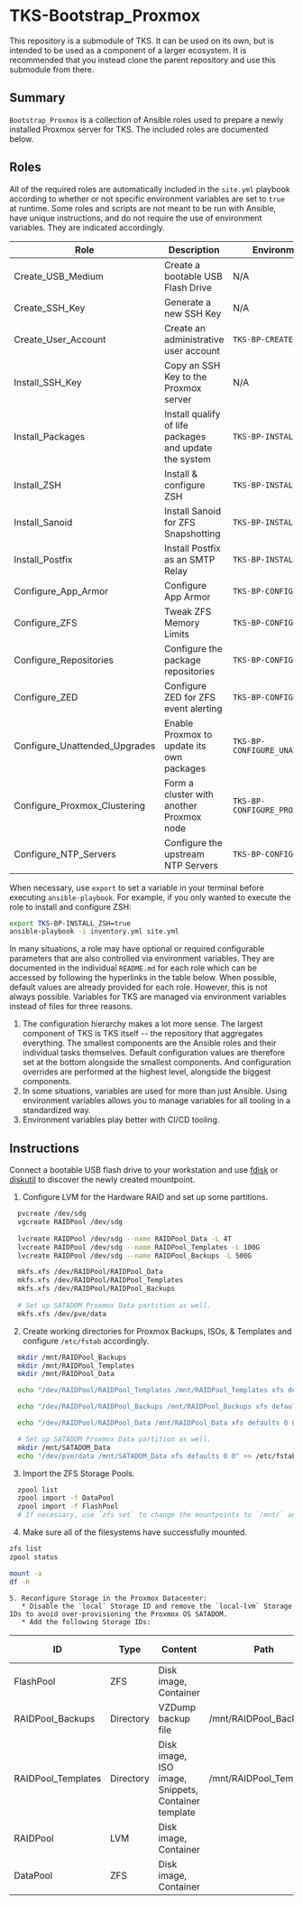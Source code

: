 # TKS-Bootstrap_Proxmox

This repository is a submodule of TKS. It can be used on its own, but is intended to be used as a component of a larger ecosystem. It is recommended that you instead clone the parent repository and use this submodule from there.

## Summary

`Bootstrap_Proxmox` is a collection of Ansible roles used to prepare a newly installed Proxmox server for TKS. The included roles are documented below. 

## Roles

All of the required roles are automatically included in the `site.yml` playbook according to whether or not specific environment variables are set to `true` at runtime. Some roles and scripts are not meant to be run with Ansible, have unique instructions, and do not require the use of environment variables. They are indicated accordingly.

| Role                          | Description                                            | Environment Variable                   |
| ----------------------------- | ------------------------------------------------------ | -------------------------------------- |
| Create_USB_Medium             | Create a bootable USB Flash Drive                      | N/A                                    |
| Create_SSH_Key                | Generate a new SSH Key                                 | N/A                                    |
| Create_User_Account           | Create an administrative user account                  | `TKS-BP-CREATE_USER_ACCOUNT`           |
| Install_SSH_Key               | Copy an SSH Key to the Proxmox server                  | N/A                                    |
| Install_Packages              | Install qualify of life packages and update the system | `TKS-BP-INSTALL_PACKAGES`              |
| Install_ZSH                   | Install & configure ZSH                                | `TKS-BP-INSTALL_ZSH`                   |
| Install_Sanoid                | Install Sanoid for ZFS Snapshotting                    | `TKS-BP-INSTALL_SANOID`                |
| Install_Postfix               | Install Postfix as an SMTP Relay                       | `TKS-BP-INSTALL_POSTFIX`               |
| Configure_App_Armor           | Configure App Armor                                    | `TKS-BP-CONFIGURE_APP_ARMOR`           |
| Configure_ZFS                 | Tweak ZFS Memory Limits                                | `TKS-BP-CONFIGURE_ZFS`                 |
| Configure_Repositories        | Configure the package repositories                     | `TKS-BP-CONFIGURE_REPOSITORIES`        |
| Configure_ZED                 | Configure ZED for ZFS event alerting                   | `TKS-BP-CONFIGURE_ZED`                 |
| Configure_Unattended_Upgrades | Enable Proxmox to update its own packages              | `TKS-BP-CONFIGURE_UNATTENDED_UPGRADES` |
| Configure_Proxmox_Clustering  | Form a cluster with another Proxmox node               | `TKS-BP-CONFIGURE_PROXMOX_CLUSTERING`  |
| Configure_NTP_Servers         | Configure the upstream NTP Servers                     | `TKS-BP-CONFIGURE_NTP_SERVERS`         |

When necessary, use `export` to set a variable in your terminal before executing `ansible-playbook`. For example, if you only wanted to execute the role to install and configure ZSH:

```bash
export TKS-BP-INSTALL_ZSH=true
ansible-playbook -i inventory.yml site.yml
```

In many situations, a role may have optional or required configurable parameters that are also controlled via environment variables. They are documented in the individual `README.md` for each role which can be accessed by following the hyperlinks in the table below. When possible, default values are already provided for each role. However, this is not always possible. Variables for TKS are managed via environment variables instead of files for three reasons. 

1. The configuration hierarchy makes a lot more sense. The largest component of TKS is TKS itself -- the repository that aggregates everything. The smallest components are the Ansible roles and their individual tasks themselves. Default configuration values are therefore set at the bottom alongside the smallest components. And configuration overrides are performed at the highest level, alongside the biggest components. 
2. In some situations, variables are used for more than just Ansible. Using environment variables allows you to manage variables for all tooling in a standardized way.
3. Environment variables play better with CI/CD tooling. 

## Instructions

Connect a bootable USB flash drive to your workstation and use [fdisk](https://unix.stackexchange.com/questions/4561/how-do-i-find-out-what-hard-disks-are-in-the-system) or [diskutil](https://apple.stackexchange.com/questions/107953/list-all-devices-connected-lsblk-for-mac-os-x/107956) to discover the newly created mountpoint. 

  1. Configure LVM for the Hardware RAID and set up some partitions.
  ```bash
    pvcreate /dev/sdg
    vgcreate RAIDPool /dev/sdg
    
    lvcreate RAIDPool /dev/sdg --name RAIDPool_Data -L 4T
    lvcreate RAIDPool /dev/sdg --name RAIDPool_Templates -L 100G
    lvcreate RAIDPool /dev/sdg --name RAIDPool_Backups -L 500G

    mkfs.xfs /dev/RAIDPool/RAIDPool_Data 
    mkfs.xfs /dev/RAIDPool/RAIDPool_Templates 
    mkfs.xfs /dev/RAIDPool/RAIDPool_Backups 
    
    # Set up SATADOM Proxmox Data partition as well.
    mkfs.xfs /dev/pve/data 
  ```

  2. Create working directories for Proxmox Backups, ISOs, & Templates and configure `/etc/fstab` accordingly.
  ```bash
    mkdir /mnt/RAIDPool_Backups
    mkdir /mnt/RAIDPool_Templates
    mkdir /mnt/RAIDPool_Data

    echo "/dev/RAIDPool/RAIDPool_Templates /mnt/RAIDPool_Templates xfs defaults 0 0" >> /etc/fstab

    echo "/dev/RAIDPool/RAIDPool_Backups /mnt/RAIDPool_Backups xfs defaults 0 0" >> /etc/fstab

    echo "/dev/RAIDPool/RAIDPool_Data /mnt/RAIDPool_Data xfs defaults 0 0" >> /etc/fstab

    # Set up SATADOM Proxmox Data partition as well.
    mkdir /mnt/SATADOM_Data
    echo "/dev/pve/data /mnt/SATADOM_Data xfs defaults 0 0" >> /etc/fstab
  ```

  3. Import the ZFS Storage Pools.
  ```bash
    zpool list
    zpool import -f DataPool
    zpool import -f FlashPool 
    # If necessary, use `zfs set` to change the mountpoints to `/mnt/` and re-import
  ```


  4. Make sure all of the filesystems have successfully mounted.
  ```bash
  zfs list
  zpool status
  
  mount -a
  df -h
  ```

    5. Reconfigure Storage in the Proxmox Datacenter:
       * Disable the `local` Storage ID and remove the `local-lvm` Storage IDs to avoid over-provisioning the Proxmox OS SATADOM.
       * Add the following Storage IDs:

| ID                 | Type      | Content                                             | Path                    | Shared | Enabled | Nodes | Thin Provision | Block Size |
| ------------------ | --------- | --------------------------------------------------- | ----------------------- | ------ | ------- | ----- | -------------- | ---------- |
| FlashPool          | ZFS       | Disk image, Container                               |                         | No     | Yes     | earth | No             | 32K        |
| RAIDPool_Backups   | Directory | VZDump backup file                                  | /mnt/RAIDPool_Backups   | No     | Yes     | all   | No             |            |
| RAIDPool_Templates | Directory | Disk image, ISO image, Snippets, Container template | /mnt/RAIDPool_Templates | Yes    | Yes     | all   | No             |            |
| RAIDPool           | LVM       | Disk image, Container                               |                         | No     | Yes     | earth | No             |            |
| DataPool           | ZFS       | Disk image, Container                               |                         | No     | Yes     | earth | Yes            | 128K       |
